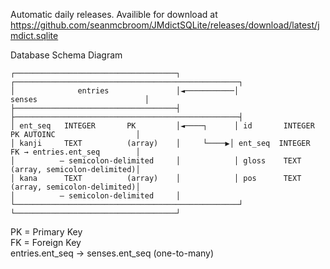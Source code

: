 Automatic daily releases.
Availible for download at https://github.com/seanmcbroom/JMdictSQLite/releases/download/latest/jmdict.sqlite

Database Schema Diagram
```
┌────────────────────────────────────┐            ┌──────────────────────────────────────────────────┐
│              entries               │◄───────────│                    senses                        │
├────────────────────────────────────┤            ├──────────────────────────────────────────────────┤
│ ent_seq   INTEGER       PK         │◄────┐      │ id       INTEGER     PK AUTOINC                  │
│ kanji     TEXT          (array)    │     └────▶│ ent_seq  INTEGER      FK → entries.ent_seq        │
│          – semicolon-delimited     │            │ gloss    TEXT        (array, semicolon-delimited)│
│ kana      TEXT          (array)    │            │ pos      TEXT        (array, semicolon-delimited)│
│          – semicolon-delimited     │            └──────────────────────────────────────────────────┘
└────────────────────────────────────┘
```
PK = Primary Key<br>
FK = Foreign Key<br>
entries.ent_seq -> senses.ent_seq (one-to-many)
